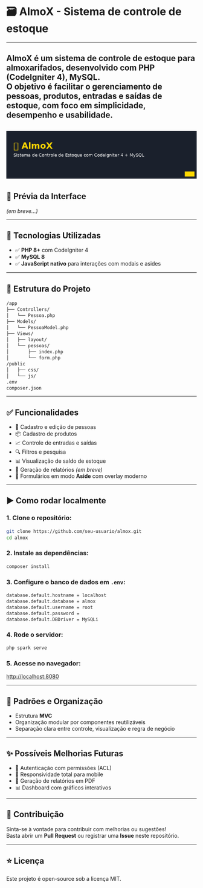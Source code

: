# 🗃️ AlmoX - Sistema de controle de estoque
---
**AlmoX** é um sistema de controle de estoque para almoxarifados, desenvolvido com **PHP (CodeIgniter 4)**, **MySQL**.  
O objetivo é facilitar o gerenciamento de pessoas, produtos, entradas e saídas de estoque, com foco em simplicidade, desempenho e usabilidade.
---
![Banner do Projeto](./almoxBanner.png)
---

## 📸 Prévia da Interface

_(em breve...)_

---

## 🔧 Tecnologias Utilizadas

-   ✅ **PHP 8+** com CodeIgniter 4
-   ✅ **MySQL 8**
-   ✅ **JavaScript nativo** para interações com modais e asides

---

## 📁 Estrutura do Projeto

```
/app
├── Controllers/
│   └── Pessoa.php
├── Models/
│   └── PessoaModel.php
├── Views/
│   ├── layout/
│   └── pessoas/
│       ├── index.php
│       └── form.php
/public
│   ├── css/
│   └── js/
.env
composer.json
```

---

## ✅ Funcionalidades

-   👤 Cadastro e edição de pessoas
-   📦 Cadastro de produtos
-   📈 Controle de entradas e saídas
-   🔍 Filtros e pesquisa
-   📊 Visualização de saldo de estoque
-   🧾 Geração de relatórios _(em breve)_
-   🌙 Formulários em modo **Aside** com overlay moderno

---

## ▶️ Como rodar localmente

### 1. Clone o repositório:

```bash
git clone https://github.com/seu-usuario/almox.git
cd almox
```

### 2. Instale as dependências:

```bash
composer install
```

### 3. Configure o banco de dados em `.env`:

```
database.default.hostname = localhost
database.default.database = almox
database.default.username = root
database.default.password =
database.default.DBDriver = MySQLi
```

### 4. Rode o servidor:

```bash
php spark serve
```

### 5. Acesse no navegador:

[http://localhost:8080](http://localhost:8080)

---

## 📌 Padrões e Organização

-   Estrutura **MVC**
-   Organização modular por componentes reutilizáveis
-   Separação clara entre controle, visualização e regra de negócio

---

## ✨ Possíveis Melhorias Futuras

-   🔐 Autenticação com permissões (ACL)
-   📱 Responsividade total para mobile
-   📄 Geração de relatórios em PDF
-   📊 Dashboard com gráficos interativos

---

## 🤝 Contribuição

Sinta-se à vontade para contribuir com melhorias ou sugestões!  
Basta abrir um **Pull Request** ou registrar uma **Issue** neste repositório.

---

## ⭐ Licença

Este projeto é open-source sob a licença MIT.
